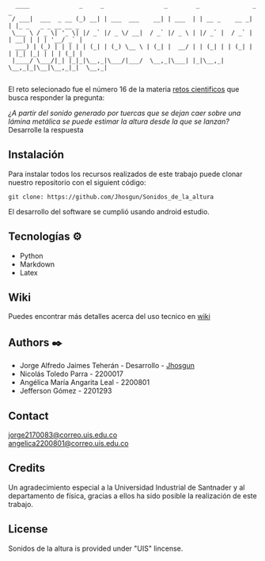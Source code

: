 ```                                                                             
  ____              _     _                 _        _               _ _                   
 / ___|  ___  _ __ (_) __| | ___  ___    __| | ___  | | __ _    __ _| | |_ _   _ _ __ __ _ 
 \___ \ / _ \| '_ \| |/ _` |/ _ \/ __|  / _` |/ _ \ | |/ _` |  / _` | | __| | | | '__/ _` |
  ___) | (_) | | | | | (_| | (_) \__ \ | (_| |  __/ | | (_| | | (_| | | |_| |_| | | | (_| |
 |____/ \___/|_| |_|_|\__,_|\___/|___/  \__,_|\___| |_|\__,_|  \__,_|_|\__|\__,_|_|  \__,_|
                                                                                                                                                          
```
El reto selecionado fue el número 16 de la materia <a href= "https://github.com/nunezluis/MisCursos/blob/main/RetosFisica23B/RetosFisica23B.md">retos cientificos</a>
que busca responder la pregunta:

*¿A partir del sonido generado por tuercas que se dejan caer sobre una lámina metálica se puede estimar la altura desde la que se lanzan?* Desarrolle la respuesta


## Instalación 

Para instalar todos los recursos realizados de este trabajo puede clonar nuestro repositorio con el siguient código:

```
git clone: https://github.com/Jhosgun/Sonidos_de_la_altura
```

El desarrollo del software se cumplió usando android estudio.


## Tecnologías ⚙️

* Python
* Markdown
* Latex
  


## Wiki
Puedes encontrar más detalles acerca del uso tecnico en <a href="https://github.com/Jhosgun/Sonidos_de_la_altura/wiki">wiki</a>

## Authors ✒️
* Jorge Alfredo Jaimes Teherán - Desarrollo - <a href="https://github.com/Jhosgun">Jhosgun</a>
* Nicolás Toledo Parra - 2200017
* Angélica María Angarita Leal - 2200801
* Jefferson Gómez - 2201293

## Contact
jorge2170083@correo.uis.edu.co  
angelica2200801@correo.uis.edu.co

## Credits
Un agradecimiento especial a la Universidad Industrial de Santnader y al departamento de física, gracias a ellos ha sido posible la realización de este trabajo.
## License
 Sonidos de la altura is provided under "UIS" lincense.
